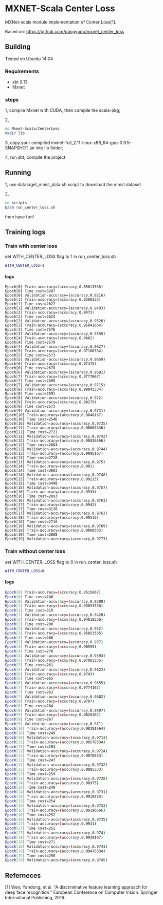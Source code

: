 # MXNET-Scala Center Loss
MXNet-scala module implementation of Center Loss[1].

Based on: https://github.com/pangyupo/mxnet_center_loss

## Building

Tested on Ubuntu 14.04

### Requirements

* sbt 0.13
* Mxnet

### steps

1, compile Mxnet with CUDA, then compile the scala-pkg;

2, 
```bash
cd Mxnet-Scala/CenterLoss
mkdir lib
```

3, copy your compiled mxnet-full_2.11-linux-x86_64-gpu-0.9.5-SNAPSHOT.jar into lib folder;

4, run sbt, compile the project

## Running

1, use datas/get_mnist_data.sh script to download the mnist dataset

2, 
```bash
cd scripts
bash run_center_loss.sh
```

then have fun!

## Training logs

### Train with center loss

set WITH_CENTER_LOSS flag to 1 in run_center_loss.sh
```bash
WITH_CENTER_LOSS=1
```

#### logs
```
Epoch[0] Train-accuracy=(accuracy,0.85013336)
Epoch[0] Time cost=3207
Epoch[0] Validation-accuracy=(accuracy,0.9216)
Epoch[1] Train-accuracy=(accuracy,0.9300333)
Epoch[1] Time cost=2622
Epoch[1] Validation-accuracy=(accuracy,0.9403)
Epoch[2] Train-accuracy=(accuracy,0.9473)
Epoch[2] Time cost=2624
Epoch[2] Validation-accuracy=(accuracy,0.9526)
Epoch[3] Train-accuracy=(accuracy,0.95841664)
Epoch[3] Time cost=2576
Epoch[3] Validation-accuracy=(accuracy,0.9589)
Epoch[4] Train-accuracy=(accuracy,0.9662)
Epoch[4] Time cost=2579
Epoch[4] Validation-accuracy=(accuracy,0.9627)
Epoch[5] Train-accuracy=(accuracy,0.97108334)
Epoch[5] Time cost=2573
Epoch[5] Validation-accuracy=(accuracy,0.9659)
Epoch[6] Train-accuracy=(accuracy,0.97475)
Epoch[6] Time cost=2678
Epoch[6] Validation-accuracy=(accuracy,0.9691)
Epoch[7] Train-accuracy=(accuracy,0.9777667)
Epoch[7] Time cost=2599
Epoch[7] Validation-accuracy=(accuracy,0.9715)
Epoch[8] Train-accuracy=(accuracy,0.98043334)
Epoch[8] Time cost=2591
Epoch[8] Validation-accuracy=(accuracy,0.972)
Epoch[9] Train-accuracy=(accuracy,0.98275)
Epoch[9] Time cost=2573
Epoch[9] Validation-accuracy=(accuracy,0.9731)
Epoch[10] Train-accuracy=(accuracy,0.9848167)
Epoch[10] Time cost=2546
Epoch[10] Validation-accuracy=(accuracy,0.9735)
Epoch[11] Train-accuracy=(accuracy,0.98663336)
Epoch[11] Time cost=2721
Epoch[11] Validation-accuracy=(accuracy,0.9743)
Epoch[12] Train-accuracy=(accuracy,0.98836666)
Epoch[12] Time cost=2884
Epoch[12] Validation-accuracy=(accuracy,0.9744)
Epoch[13] Train-accuracy=(accuracy,0.9895167)
Epoch[13] Time cost=2728
Epoch[13] Validation-accuracy=(accuracy,0.975)
Epoch[14] Train-accuracy=(accuracy,0.991)
Epoch[14] Time cost=3003
Epoch[14] Validation-accuracy=(accuracy,0.9748)
Epoch[15] Train-accuracy=(accuracy,0.99215)
Epoch[15] Time cost=3490
Epoch[15] Validation-accuracy=(accuracy,0.9757)
Epoch[16] Train-accuracy=(accuracy,0.9933)
Epoch[16] Time cost=2893
Epoch[16] Validation-accuracy=(accuracy,0.9761)
Epoch[17] Train-accuracy=(accuracy,0.9942)
Epoch[17] Time cost=3126
Epoch[17] Validation-accuracy=(accuracy,0.9763)
Epoch[18] Train-accuracy=(accuracy,0.99515)
Epoch[18] Time cost=2716
Epoch[18] Validation-accuracy=(accuracy,0.9769)
Epoch[19] Train-accuracy=(accuracy,0.9960333)
Epoch[19] Time cost=2808
Epoch[19] Validation-accuracy=(accuracy,0.9773)
```

### Train without center loss

set WITH_CENTER_LOSS flag to 0 in run_center_loss.sh
```bash
WITH_CENTER_LOSS=0
```

#### logs
```bash
Epoch[0] Train-accuracy=(accuracy,0.8515667)
Epoch[0] Time cost=740
Epoch[0] Validation-accuracy=(accuracy,0.9209)
Epoch[1] Train-accuracy=(accuracy,0.93093336)
Epoch[1] Time cost=319
Epoch[1] Validation-accuracy=(accuracy,0.9428)
Epoch[2] Train-accuracy=(accuracy,0.94818336)
Epoch[2] Time cost=290
Epoch[2] Validation-accuracy=(accuracy,0.952)
Epoch[3] Train-accuracy=(accuracy,0.95853335)
Epoch[3] Time cost=260
Epoch[3] Validation-accuracy=(accuracy,0.957)
Epoch[4] Train-accuracy=(accuracy,0.96555)
Epoch[4] Time cost=270
Epoch[4] Validation-accuracy=(accuracy,0.9593)
Epoch[5] Train-accuracy=(accuracy,0.97003335)
Epoch[5] Time cost=261
Epoch[5] Validation-accuracy=(accuracy,0.9623)
Epoch[6] Train-accuracy=(accuracy,0.9743)
Epoch[6] Time cost=265
Epoch[6] Validation-accuracy=(accuracy,0.9655)
Epoch[7] Train-accuracy=(accuracy,0.9774167)
Epoch[7] Time cost=263
Epoch[7] Validation-accuracy=(accuracy,0.9682)
Epoch[8] Train-accuracy=(accuracy,0.9797)
Epoch[8] Time cost=284
Epoch[8] Validation-accuracy=(accuracy,0.9697)
Epoch[9] Train-accuracy=(accuracy,0.9820167)
Epoch[9] Time cost=267
Epoch[9] Validation-accuracy=(accuracy,0.971)
Epoch[10] Train-accuracy=(accuracy,0.98391664)
Epoch[10] Time cost=249
Epoch[10] Validation-accuracy=(accuracy,0.9713)
Epoch[11] Train-accuracy=(accuracy,0.98578334)
Epoch[11] Time cost=263
Epoch[11] Validation-accuracy=(accuracy,0.9724)
Epoch[12] Train-accuracy=(accuracy,0.9870833)
Epoch[12] Time cost=247
Epoch[12] Validation-accuracy=(accuracy,0.9732)
Epoch[13] Train-accuracy=(accuracy,0.9885333)
Epoch[13] Time cost=259
Epoch[13] Validation-accuracy=(accuracy,0.9728)
Epoch[14] Train-accuracy=(accuracy,0.98975)
Epoch[14] Time cost=249
Epoch[14] Validation-accuracy=(accuracy,0.9731)
Epoch[15] Train-accuracy=(accuracy,0.9910333)
Epoch[15] Time cost=254
Epoch[15] Validation-accuracy=(accuracy,0.9733)
Epoch[16] Train-accuracy=(accuracy,0.99196666)
Epoch[16] Time cost=252
Epoch[16] Validation-accuracy=(accuracy,0.9735)
Epoch[17] Train-accuracy=(accuracy,0.9931)
Epoch[17] Time cost=252
Epoch[17] Validation-accuracy=(accuracy,0.974)
Epoch[18] Train-accuracy=(accuracy,0.9939167)
Epoch[18] Time cost=271
Epoch[18] Validation-accuracy=(accuracy,0.9741)
Epoch[19] Train-accuracy=(accuracy,0.99478334)
Epoch[19] Time cost=250
Epoch[19] Validation-accuracy=(accuracy,0.9745)
```

## Referneces
[1] Wen, Yandong, et al. "A discriminative feature learning approach for deep face recognition." European Conference on Computer Vision. Springer International Publishing, 2016.



